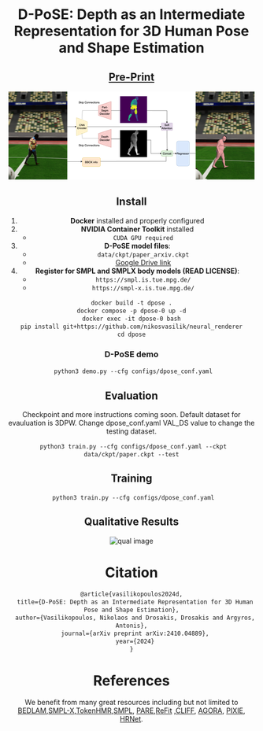 <div align="center">

# D-PoSE: Depth as an Intermediate Representation for 3D Human Pose and Shape Estimation
## [Pre-Print](https://arxiv.org/abs/2410.04889)
![model image](assets/arch_new.png)
## Install
1. **Docker** installed and properly configured
2. **NVIDIA Container Toolkit** installed
   - `CUDA GPU required`
3. **D-PoSE model files**:
   - `data/ckpt/paper_arxiv.ckpt`
   -  [Google Drive link ](https://drive.google.com/file/d/1j1ruKg4Wvul8eGMM3KjDkrcjWTFXk6yN/view?usp=sharing)
4. **Register for SMPL and SMPLX body models (READ LICENSE)**:
   - `https://smpl.is.tue.mpg.de/`
   - `https://smpl-x.is.tue.mpg.de/`
```
docker build -t dpose .
docker compose -p dpose-0 up -d
docker exec -it dpose-0 bash
pip install git+https://github.com/nikosvasilik/neural_renderer
cd dpose
```



### D-PoSE demo

```
 python3 demo.py --cfg configs/dpose_conf.yaml

```


## Evaluation
Checkpoint and more instructions coming soon.
Default dataset for evauluation is 3DPW.
Change dpose_conf.yaml VAL_DS value to change the testing dataset.
```
 python3 train.py --cfg configs/dpose_conf.yaml --ckpt data/ckpt/paper.ckpt --test

```

## Training
```
 python3 train.py --cfg configs/dpose_conf.yaml
```

## Qualitative Results
![qual image](assets/qual.png)
# Citation
```
@article{vasilikopoulos2024d,
  title={D-PoSE: Depth as an Intermediate Representation for 3D Human Pose and Shape Estimation},
  author={Vasilikopoulos, Nikolaos and Drosakis, Drosakis and Argyros, Antonis},
  journal={arXiv preprint arXiv:2410.04889},
  year={2024}
}
```


# References
We benefit from many great resources including but not limited to [BEDLAM](https://github.com/pixelite1201/BEDLAM),[SMPL-X](https://smpl-x.is.tue.mpg.de/),[TokenHMR](https://github.com/saidwivedi/TokenHMR),[SMPL](https://smpl.is.tue.mpg.de), [PARE](https://gitlab.tuebingen.mpg.de/mkocabas/projects/-/tree/master/pare),[ReFit](https://github.com/yufu-wang/ReFit) ,[CLIFF](https://github.com/huawei-noah/noah-research/tree/master/CLIFF), [AGORA](https://agora.is.tue.mpg.de), [PIXIE](https://pixie.is.tue.mpg.de), [HRNet](https://github.com/leoxiaobin/deep-high-resolution-net.pytorch).


